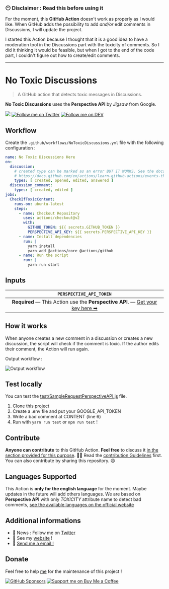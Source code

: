 ### 😶 Disclaimer : Read this before using it

For the moment, this **GitHub Action** doesn't work as properly as I would like. When GitHub adds the possibility to add *and/or* edit comments in Discussions, I will update the project.

I started this Action because I thought that it is a good idea to have a moderation tool in the Discussions part with the toxicity of comments.
So I did it thinking it would be feasible, but when I got to the end of the code part, I couldn't figure out how to create/edit comments.

___
# No Toxic Discussions

> A GitHub action that detects toxic messages in Discussions.

**No Toxic Discussions** uses the **Perspective API** by *Jigsaw* from Google.

[![](https://img.shields.io/badge/-Github_Actions-2088FF?style=for-the-badge&logo=github-actions&logoColor=white)](https://github.com/marketplace/actions/no-toxic-discussions)
[![Follow me on Twitter](https://img.shields.io/twitter/follow/Thomasbnt_?color=%231DA1F2&label=Follow%20me&logo=Twitter&style=for-the-badge)](https://twitter.com/Thomasbnt_)
[![Follow me on DEV](https://img.shields.io/badge/dev.to-%2308090A.svg?&label=Read%20me%20on&style=for-the-badge&logo=dev.to&logoColor=white&alt=devto)](https://dev.to/thomasbnt)

## Workflow 
Create the `.github/workflows/NoToxicDiscussions.yml` file with the following configuration :

```yml
name: No Toxic Discussions Here
on:
  discussion:
    # created type can be marked as an error BUT IT WORKS. See the docs :
    # https://docs.github.com/en/actions/learn-github-actions/events-that-trigger-workflows#discussion
    types: [ created, opened, edited, answered ]
  discussion_comment:
    types: [ created, edited ]
jobs:
  CheckIfToxicContent:
    runs-on: ubuntu-latest
    steps:
      - name: Checkout Repository
        uses: actions/checkout@v2
        with:
          GITHUB_TOKEN: ${{ secrets.GITHUB_TOKEN }}
          PERSPECTIVE_API_KEY: ${{ secrets.PERSPECTIVE_API_KEY }}
      - name: Install dependencies
        run: |
          yarn install
          yarn add @actions/core @actions/github
      - name: Run the script
        run: |
          yarn run start
```

## Inputs

|                                                         `PERSPECTIVE_API_TOKEN`                                                              |
|:--------------------------------------------------------------------------------------------------------------------------------------------:|
| **Required** — This Action use the **Perspective API**. — [Get your key here ➡](https://developers.perspectiveapi.com/s/docs-enable-the-api) |


## How it works 

When anyone creates a new comment in a discussion or creates a new discussion, the script will check if the comment is toxic. 
If the author edits their comment, the Action will run again.

Output workflow : 

![Output workflow](https://user-images.githubusercontent.com/14293805/145136473-3fa03470-1856-404c-8b09-639e2d193b8a.png)

## Test locally 

You can test the [test/SampleRequestPerspectiveAPI.js](test/SampleRequestPerspectiveAPI.js) file.

1. Clone this project 
2. Create a .env file and put your GOOGLE_API_TOKEN
3. Write a bad comment at CONTENT (line 6)
4. Run with `yarn run test` or `npm run test` !

## Contribute 

**Anyone can contribute** to this GitHub Action. **Feel free** to discuss it [in the section provided for this purpose](/discussions). 👋🏼
Read the [contribution Guidelines](/contributing.md) first. You can also contribute by sharing this repository. 😄 

## Languages Supported

This Action is **only for the english language** for the moment. Maybe updates in the future will add others languages. 
We are based on **Perspective API** with only _TOXICITY_ attribute name to detect bad comments, [see the available languages on the official website](https://developers.perspectiveapi.com/s/about-the-api-attributes-and-languages)   

## Additional informations

- 📣 News : Follow me on [Twitter](https://twitter.com/Thomasbnt_)
- 🔗 See my [website](https://thomasbnt.dev) !
- 📨  [Send me a email !](https://thomasbnt.dev/contact)

## Donate 
Feel free to help [me](https://github.com/@thomasbnt) for the maintenance of this project !

[![GitHub Sponsors](https://img.shields.io/badge/Sponsor%20me-%23EA54AE.svg?&style=for-the-badge&logo=github-sponsors&logoColor=white)](https://github.com/sponsors/thomasbnt)
[![Support me on Buy Me a Coffee](https://img.shields.io/badge/-Support%20me-%23FFDD00?style=for-the-badge&logo=buy-me-a-coffee&logoColor=black)](https://www.buymeacoffee.com/thomasbnt/?via=thomasbnt)


